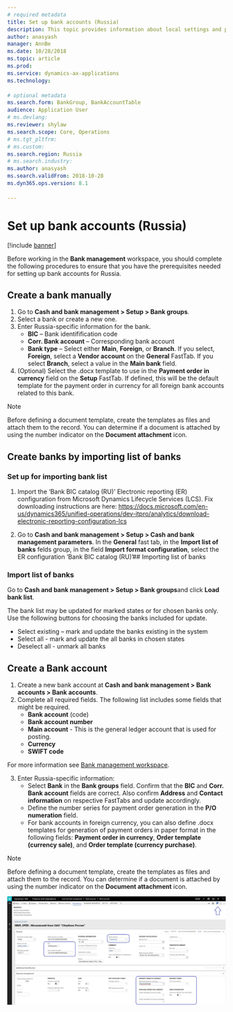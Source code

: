 ```yaml
---
# required metadata
title: Set up bank accounts (Russia)
description: This topic provides information about local settings and prerequisites for bank modules for Russia. 
author: anasyash
manager: AnnBe
ms.date: 10/28/2018
ms.topic: article
ms.prod: 
ms.service: dynamics-ax-applications
ms.technology: 

# optional metadata
ms.search.form: BankGroup, BankAccountTable 
audience: Application User
# ms.devlang: 
ms.reviewer: shylaw
ms.search.scope: Core, Operations
# ms.tgt_pltfrm: 
# ms.custom: 
ms.search.region: Russia
# ms.search.industry: 
ms.author: anasyash
ms.search.validFrom: 2018-10-28
ms.dyn365.ops.version: 8.1

---
```


# Set up bank accounts (Russia)

[!include [banner](../includes/banner.md)]

Before working in the **Bank management** workspace, you should complete the following procedures to ensure that you have the prerequisites needed for setting up bank accounts for Russia.

## Create a bank manually

1. Go to **Cash and bank management > Setup > Bank groups**.
2. Select a bank or create a new one. 
2. Enter Russia-specific information for the bank.  
   - **BIC** – Bank identifification code 
   - **Corr. Bank account** – Corresponding bank account
   - **Bank type** – Select either **Main**, **Foreign**, or **Branch**. If you select, **Foreign**, select a **Vendor account** on the **General** FastTab. If you select **Branch**, select a value in the **Main bank** field.
3. (Optional) Select the .docx template to use in the **Payment order in currency** field on the **Setup** FastTab. If defined, this will be the default template for the payment order in currency for all foreign bank accounts related to this bank.

> [!NOTE]
> Before defining a document template, create the templates as files and attach them to the record. You can determine if a document is attached by using the number indicator on the **Document attachment** icon.


## Create banks by importing list of banks

### Set up for importing bank list

1.	Import the ‘Bank BIC catalog (RU)’ Electronic reporting (ER) configuration from Microsoft Dynamics Lifecycle Services (LCS).
Fix downloading instructions are here: https://docs.microsoft.com/en-us/dynamics365/unified-operations/dev-itpro/analytics/download-electronic-reporting-configuration-lcs 

2. Go to **Cash and bank management > Setup > Cash and bank management parameters**. In the **General** fast tab, in the **Import list of banks** felds group, in the field **Import format configuration**, select the ER configuration ‘Bank BIC catalog (RU)’## Importing list of banks 

### Import list of banks

Go to **Cash and bank management > Setup > Bank groups**and click **Load bank list**.

The bank list may be updated for marked states or for chosen banks only.
Use the following buttons for choosing the banks included for update.
  - Select existing – mark and update the banks existing in the system
  - Select all - mark and update the all banks in chosen states
  - Deselect all - unmark all banks 


## Create a Bank account

1. Create a new bank account at **Cash and bank management > Bank accounts > Bank accounts**.
2. Complete all required fields. The following list includes some fields that might be required. 
    - **Bank account** (code)
    - **Bank account number**
    - **Main account** - This is the general ledger account that is used for posting.
    - **Currency**
    - **SWIFT code** 

  For more information see [Bank management workspace](../cash-bank-management/bank-management-workspace.md).

3. Enter Russia-specific information: 
    - Select **Bank** in the **Bank groups** field. Confirm that the **BIC** and **Corr. Bank account** fields are correct. Also confirm **Address** and **Contact information** on respective FastTabs and update accordingly.
    - Define the number series for payment order generation in the **P/O numeration** field.
    - For bank accounts in foreign currency, you can also define .docx templates for generation of payment orders in paper format in the following fields: **Payment order in currency**, **Order template (currency sale)**, and **Order template (currency purchase)**. 

> [!NOTE]
> Before defining a document template, create the templates as files and attach them to the record. You can determine if a document is attached by using the number indicator on the **Document attachment** icon.

![Bank account](media/rus-bank-account.jpg)
